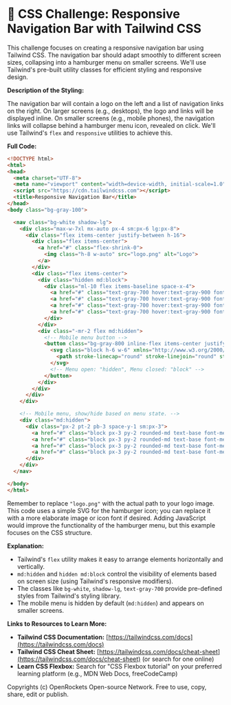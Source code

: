# 🐞 CSS Challenge: Responsive Navigation Bar with Tailwind CSS


This challenge focuses on creating a responsive navigation bar using Tailwind CSS.  The navigation bar should adapt smoothly to different screen sizes, collapsing into a hamburger menu on smaller screens.  We'll use Tailwind's pre-built utility classes for efficient styling and responsive design.


**Description of the Styling:**

The navigation bar will contain a logo on the left and a list of navigation links on the right.  On larger screens (e.g., desktops), the logo and links will be displayed inline.  On smaller screens (e.g., mobile phones), the navigation links will collapse behind a hamburger menu icon, revealed on click.  We'll use Tailwind's `flex` and `responsive` utilities to achieve this.


**Full Code:**

```html
<!DOCTYPE html>
<html>
<head>
  <meta charset="UTF-8">
  <meta name="viewport" content="width=device-width, initial-scale=1.0">
  <script src="https://cdn.tailwindcss.com"></script>
  <title>Responsive Navigation Bar</title>
</head>
<body class="bg-gray-100">

  <nav class="bg-white shadow-lg">
    <div class="max-w-7xl mx-auto px-4 sm:px-6 lg:px-8">
      <div class="flex items-center justify-between h-16">
        <div class="flex items-center">
          <a href="#" class="flex-shrink-0">
            <img class="h-8 w-auto" src="logo.png" alt="Logo">
          </a>
        </div>
        <div class="flex items-center">
          <div class="hidden md:block">
            <div class="ml-10 flex items-baseline space-x-4">
              <a href="#" class="text-gray-700 hover:text-gray-900 font-medium">Home</a>
              <a href="#" class="text-gray-700 hover:text-gray-900 font-medium">About</a>
              <a href="#" class="text-gray-700 hover:text-gray-900 font-medium">Services</a>
              <a href="#" class="text-gray-700 hover:text-gray-900 font-medium">Contact</a>
            </div>
          </div>
          <div class="-mr-2 flex md:hidden">
            <!-- Mobile menu button -->
            <button class="bg-gray-800 inline-flex items-center justify-center p-2 rounded-md text-gray-400 hover:text-white hover:bg-gray-700 focus:outline-none focus:ring-2 focus:ring-offset-2 focus:ring-offset-gray-800 focus:ring-white">
              <svg class="block h-6 w-6" xmlns="http://www.w3.org/2000/svg" fill="none" viewBox="0 0 24 24" stroke="currentColor" aria-hidden="true">
                <path stroke-linecap="round" stroke-linejoin="round" stroke-width="2" d="M4 6h16M4 12h16M4 18h16" />
              </svg>
              <!-- Menu open: "hidden", Menu closed: "block" -->
            </button>
          </div>
        </div>
      </div>
    </div>

    <!-- Mobile menu, show/hide based on menu state. -->
    <div class="md:hidden">
      <div class="px-2 pt-2 pb-3 space-y-1 sm:px-3">
        <a href="#" class="block px-3 py-2 rounded-md text-base font-medium text-gray-700 hover:text-gray-900 hover:bg-gray-50">Home</a>
        <a href="#" class="block px-3 py-2 rounded-md text-base font-medium text-gray-700 hover:text-gray-900 hover:bg-gray-50">About</a>
        <a href="#" class="block px-3 py-2 rounded-md text-base font-medium text-gray-700 hover:text-gray-900 hover:bg-gray-50">Services</a>
        <a href="#" class="block px-3 py-2 rounded-md text-base font-medium text-gray-700 hover:text-gray-900 hover:bg-gray-50">Contact</a>
      </div>
    </div>
  </nav>

</body>
</html>
```

Remember to replace `"logo.png"` with the actual path to your logo image.  This code uses a simple SVG for the hamburger icon; you can replace it with a more elaborate image or icon font if desired.  Adding JavaScript would improve the functionality of the hamburger menu, but this example focuses on the CSS structure.

**Explanation:**

*   Tailwind's `flex` utility makes it easy to arrange elements horizontally and vertically.
*   `md:hidden` and `hidden md:block` control the visibility of elements based on screen size (using Tailwind's responsive modifiers).
*   The classes like `bg-white`, `shadow-lg`, `text-gray-700` provide pre-defined styles from Tailwind's styling library.
*   The mobile menu is hidden by default (`md:hidden`) and appears on smaller screens.


**Links to Resources to Learn More:**

*   **Tailwind CSS Documentation:** [https://tailwindcss.com/docs](https://tailwindcss.com/docs)
*   **Tailwind CSS Cheat Sheet:** [https://tailwindcss.com/docs/cheat-sheet](https://tailwindcss.com/docs/cheat-sheet) (or search for one online)
*   **Learn CSS Flexbox:**  Search for "CSS Flexbox tutorial" on your preferred learning platform (e.g., MDN Web Docs, freeCodeCamp)

Copyrights (c) OpenRockets Open-source Network. Free to use, copy, share, edit or publish.

